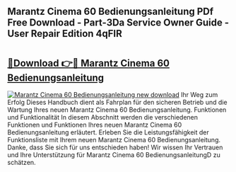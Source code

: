 ## Marantz Cinema 60 Bedienungsanleitung PDf Free Download - Part-3Da Service Owner Guide - User Repair Edition 4qFIR

# <h2><a href="http://df4mnpk.blite.top/?on=Marantz+Cinema+60+Bedienungsanleitung">🔗Download 👉🔴 Marantz Cinema 60 Bedienungsanleitung</a></h2>

[![Marantz Cinema 60 Bedienungsanleitung new download](https://i.imgur.com/lujVjoI.png)](http://df4mnpk.blite.top/?on=Marantz+Cinema+60+Bedienungsanleitung)
Ihr Weg zum Erfolg Dieses Handbuch dient als Fahrplan für den sicheren Betrieb und die Wartung Ihres neuen Marantz Cinema 60 Bedienungsanleitung. Funktionen und Funktionalität In diesem Abschnitt werden die verschiedenen Funktionen und Funktionen Ihres neuen Marantz Cinema 60 Bedienungsanleitung erläutert. Erleben Sie die Leistungsfähigkeit der Funktionsliste mit Ihrem neuen Marantz Cinema 60 Bedienungsanleitung. Danke, dass Sie sich für uns entschieden haben! Wir wissen Ihr Vertrauen und Ihre Unterstützung für Marantz Cinema 60 BedienungsanleitungD zu schätzen.
